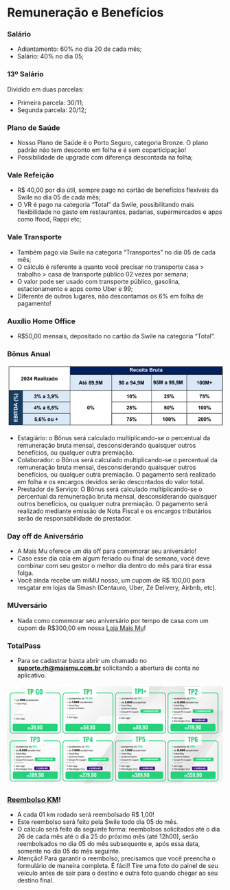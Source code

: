 # Remuneração e Benefícios


### Salário

- Adiantamento: 60% no dia 20 de cada mês;
- Salário: 40% no dia 05;

### 13º Salário

Dividido em duas parcelas:

- Primeira parcela: 30/11;
- Segunda parcela: 20/12;

### Plano de Saúde

- Nosso Plano de Saúde é o Porto Seguro, categoria Bronze. O plano padrão não tem desconto em folha e é sem coparticipação!
- Possibilidade de upgrade com diferença descontada na folha;

### Vale Refeição

- R$ 40,00 por dia útil, sempre pago no cartão de benefícios flexíveis da Swile no dia 05 de cada mês;
- O VR é pago na categoria “Total” da Swile, possibilitando mais flexibilidade no gasto em restaurantes, padarias, supermercados e apps como Ifood, Rappi etc; 
 
### Vale Transporte

- Também pago via Swile na categoria “Transportes” no dia 05 de cada mês;
- O cálculo é referente a quanto você precisar no transporte casa > trabalho > casa de transporte público 02 vezes por semana;
- O valor pode ser usado com transporte público, gasolina, estacionamento e apps como Uber e 99;
- Diferente de outros lugares, não descontamos os 6% em folha de pagamento!

### Auxílio Home Office

- R$50,00 mensais, depositado no cartão da Swile na categoria “Total”.

### Bônus Anual

![bonus](/assets/images/bonus.png#center)

- Estagiário: o Bônus será calculado multiplicando-se o percentual da remuneração bruta mensal, desconsiderando quaisquer outros benefícios, ou qualquer outra premiação.
- Colaborador: o Bônus será calculado multiplicando-se o percentual da remuneração bruta mensal, desconsiderando quaisquer outros benefícios, ou qualquer outra premiação. O pagamento será realizado em folha e os encargos devidos serão descontados do valor total.
- Prestador de Serviço: O Bônus será calculado multiplicando-se o percentual da remuneração bruta mensal, desconsiderando quaisquer outros benefícios, ou qualquer outra premiação. O pagamento será realizado mediante emissão de Nota Fiscal e os encargos tributários serão de responsabilidade do prestador.

### Day off de Aniversário

- A Mais Mu oferece um dia off para comemorar seu aniversário!
- Caso esse dia caia em algum feriado ou final de semana, você deve combinar com seu gestor o melhor dia dentro do mês para tirar essa folga.
- Você ainda recebe um miMU nosso, um cupom de R$ 100,00 para resgatar em lojas da Smash (Centauro, Uber, Zé Delivery, Airbnb, etc).

### MUversário

- Nada como comemorar seu aniversário por tempo de casa com um cupom de R$300,00 em nossa [Loja Mais Mu](https://www.lojamaismu.com.br/)! 

### TotalPass

- Para se cadastrar basta abrir um chamado no **suporte.rh@maismu.com.br** solicitando a abertura de conta no aplicativo.

![bonus](/assets/images/totalpass.png#center)

### [Reembolso KM](https://forms.gle/YcGAh3oiK2eeDP1y8)!

- A cada 01 km rodado será reembolsado R$ 1,00!
- Este reembolso será feito pela Swile todo dia 05 do mês.
- O cálculo será feito da seguinte forma: reembolsos solicitados até o dia 26 de cada mês até o dia 25 do próximo mês (até 12h00), serão reembolsados no dia 05 do mês subsequente e, após essa data, somente no dia 05 do mês seguinte.
- Atenção! Para garantir o reembolso, precisamos que você preencha o formulário de maneira completa. É fácil! Tire uma foto do painel de seu veículo antes de sair para o destino e outra foto quando chegar ao seu destino final.
